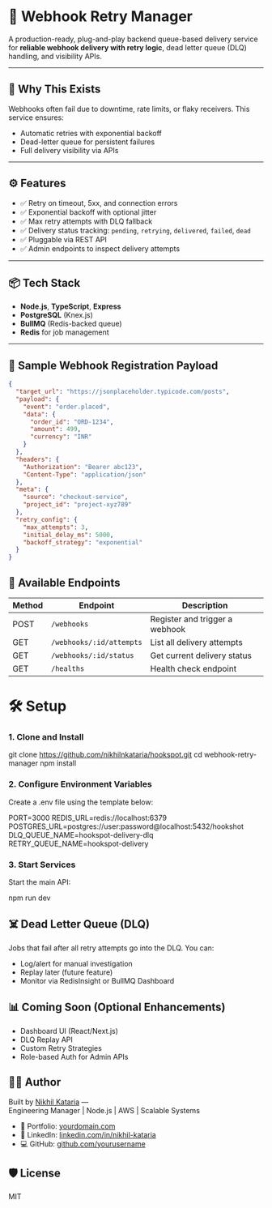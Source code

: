 # 🔁 Webhook Retry Manager

A production-ready, plug-and-play backend queue-based delivery service for **reliable webhook delivery with retry logic**, dead letter queue (DLQ) handling, and visibility APIs.

---

## 🚀 Why This Exists

Webhooks often fail due to downtime, rate limits, or flaky receivers. This service ensures:

- Automatic retries with exponential backoff
- Dead-letter queue for persistent failures
- Full delivery visibility via APIs

---

## ⚙️ Features

- ✅ Retry on timeout, 5xx, and connection errors
- ✅ Exponential backoff with optional jitter
- ✅ Max retry attempts with DLQ fallback
- ✅ Delivery status tracking: `pending`, `retrying`, `delivered`, `failed`, `dead`
- ✅ Pluggable via REST API
- ✅ Admin endpoints to inspect delivery attempts

---

## 📦 Tech Stack

- **Node.js**, **TypeScript**, **Express**
- **PostgreSQL** (Knex.js)
- **BullMQ** (Redis-backed queue)
- **Redis** for job management

---

## 🧪 Sample Webhook Registration Payload

```json
{
  "target_url": "https://jsonplaceholder.typicode.com/posts",
  "payload": {
    "event": "order.placed",
    "data": {
      "order_id": "ORD-1234",
      "amount": 499,
      "currency": "INR"
    }
  },
  "headers": {
    "Authorization": "Bearer abc123",
    "Content-Type": "application/json"
  },
  "meta": {
    "source": "checkout-service",
    "project_id": "project-xyz789"
  },
  "retry_config": {
    "max_attempts": 3,
    "initial_delay_ms": 5000,
    "backoff_strategy": "exponential"
  }
}
```

## 🔌 Available Endpoints

| Method | Endpoint                 | Description                    |
| ------ | ------------------------ | ------------------------------ |
| POST   | `/webhooks`              | Register and trigger a webhook |
| GET    | `/webhooks/:id/attempts` | List all delivery attempts     |
| GET    | `/webhooks/:id/status`   | Get current delivery status    |
| GET    | `/healths`               | Health check endpoint          |

# 🛠 Setup

### 1. Clone and Install

git clone https://github.com/nikhilnkataria/hookspot.git
cd webhook-retry-manager
npm install

### 2. Configure Environment Variables

Create a .env file using the template below:

PORT=3000
REDIS_URL=redis://localhost:6379
POSTGRES_URL=postgres://user:password@localhost:5432/hookshot
DLQ_QUEUE_NAME=hookspot-delivery-dlq
RETRY_QUEUE_NAME=hookspot-delivery

### 3. Start Services

Start the main API:

npm run dev

## ☠️ Dead Letter Queue (DLQ)

Jobs that fail after all retry attempts go into the DLQ. You can:

- Log/alert for manual investigation
- Replay later (future feature)
- Monitor via RedisInsight or BullMQ Dashboard

## 📊 Coming Soon (Optional Enhancements)

- Dashboard UI (React/Next.js)
- DLQ Replay API
- Custom Retry Strategies
- Role-based Auth for Admin APIs

## 👨‍💻 Author

Built by [Nikhil Kataria](https://www.linkedin.com/in/nikhilnkataria) —  
Engineering Manager | Node.js | AWS | Scalable Systems

- 🔗 Portfolio: [yourdomain.com](https://nikhilkataria.com)
- 💼 LinkedIn: [linkedin.com/in/nikhil-kataria](https://www.linkedin.com/in/nikhilnkataria)
- 💻 GitHub: [github.com/yourusername](https://github.com/nikhilnkataria)

## 🛡 License

MIT
